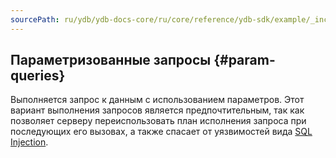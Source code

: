 ```yaml
---
sourcePath: ru/ydb/ydb-docs-core/ru/core/reference/ydb-sdk/example/_includes/steps/06_param_queries.md
---
```

## Параметризованные запросы {#param-queries}

Выполняется запрос к данным с использованием параметров. Этот вариант выполнения запросов является предпочтительным, так как позволяет серверу переиспользовать план исполнения запроса при последующих его вызовах, а также спасает от уязвимостей вида [SQL Injection](https://ru.wikipedia.org/wiki/Внедрение_SQL-кода).
